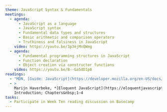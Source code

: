 ```yaml
---
theme: JavaScript Syntax & Fundamentals
meetings:
  - agenda:
      - JavaScript as a language
      - JavaScript syntax
      - Fundamental data types and structures
      - Basic arithmetic and comparison operators
      - Truthiness and falsiness in JavaScript
    video: https://youtu.be/3p3ejMnQWmg
  - agenda:
      - Fundamental programming structures in JavaScript
      - Function declaration
      - Object creation via constructor functions
    video: https://youtu.be/B--Ga5dD1p8
readings:
  - "MDN, [Guide: JavaScript](https://developer.mozilla.org/en-US/docs/Web/JavaScript)"
  - >
    Marijn Haverbeke, *[Eloquent JavaScript](https://eloquentjavascript.net/), 3rd ed.*,
    Introduction; Chapters&nbsp;1–4
tasks:
  - Participate in Week Ten reading discussion on Basecamp
---
```

